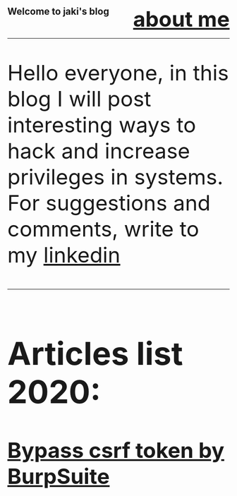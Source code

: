 ## Welcome to jaki's blog <font size="10%"><a href="https://www.linkedin.com/in/sergey-budilov/" style="float: right;">about me</a> 
---

Hello everyone, in this blog I will post interesting ways to hack and increase privileges in systems. For suggestions and comments, write to my [linkedin]( https://www.linkedin.com/in/sergey-budilov/)

---

## Articles list 2020:

**[Bypass csrf token by BurpSuite](csfr-bypass-burpsuite.md)**


